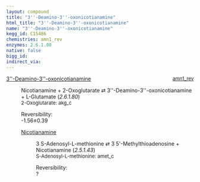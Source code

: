 ```yaml
---
layout: compound
title: "3''-Deamino-3''-oxonicotianamine"
html_title: "3''-Deamino-3''-oxonicotianamine"
name: "3''-Deamino-3''-oxonicotianamine"
kegg_id: C15486
chemistries: amn1_rev
enzymes: 2.6.1.80
native: false
bigg_id:
indirect_via:
---
```

<dl><dt class='rs-product'><a href='{{ site.url }}{{ site.baseurl }}/compounds/C15486' class='link-dark' data-bs-toggle='tooltip' data-bs-html='true' data-bs-title='KEGG: C15486'>3''-Deamino-3''-oxonicotianamine</a><span style='float: right; max-width: 40%'><a href='{{ site.url }}{{ site.baseurl }}/chemistries/amn1_rev' class='link-dark opacity-50' style='font-size: small; word-wrap: anywhere;'>amn1_rev</a></span></dt><dd><p>Nicotianamine + 2-Oxoglutarate &#8644; 3''-Deamino-3''-oxonicotianamine + L-Glutamate (<i>2.6.1.80</i>)<br /><span style='font-size: small;'><span data-bs-toggle='tooltip' data-bs-html='true' data-bs-title='KEGG: C00026'>2-Oxoglutarate</span>: akg_c</span><br /><div class="reversibility_info">Reversibility: <div class="progress" style="flex-direction: row-reverse;"><div class="progress-bar bg-success" role="progressbar" style="width: 15.61%" aria-valuenow="-1.5610418680043534" aria-valuemin="0" aria-valuemax="10"></div><div class="progress-bar bg-warning" role="progressbar" style="width: 3.86%" aria-valuenow="-1.5610418680043534" aria-valuemin="0" aria-valuemax="10"></div></div><span>-1.56&plusmn;0.39</span><div class="progress"><div class="progress-bar bg-danger" role="progressbar" style="width: 0%" aria-valuenow="-1.5610418680043534" aria-valuemin="0" aria-valuemax="10"></div></div></div></p><dl><dt><a href='{{ site.url }}{{ site.baseurl }}/compounds/C05324' class='link-dark' data-bs-toggle='tooltip' data-bs-html='true' data-bs-title='KEGG: C05324'>Nicotianamine</a><span style='float: right; max-width: 40%'><a href='{{ site.url }}{{ site.baseurl }}/chemistries/None' class='link-dark opacity-50' style='font-size: small; word-wrap: anywhere;'></a></span></dt><dd><p>3 S-Adenosyl-L-methionine &#8644; 3 5'-Methylthioadenosine + Nicotianamine (<i>2.5.1.43</i>)<br /><span style='font-size: small;'><span data-bs-toggle='tooltip' data-bs-html='true' data-bs-title='KEGG: C00019'>S-Adenosyl-L-methionine</span>: amet_c</span><br /><div class="reversibility_info">Reversibility: <div class="progress"><div class="progress-bar bg-light" role="progressbar" style="width: 100%" aria-valuenow="0" aria-valuemin="0" aria-valuemax="100"></div></div><span>?</span><div class="progress"><div class="progress-bar bg-light" role="progressbar" style="width: 100%" aria-valuenow="0" aria-valuemin="0" aria-valuemax="10"></div></div></div></p><dl></dl></dd></dl></dd></dl>